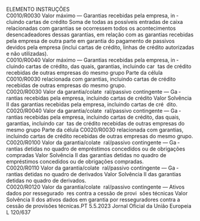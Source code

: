  
ELEMENTO  INSTRUÇÕES  
C0010/R0030  Valor máximo — Garantias 
recebidas pela empresa, in ­
cluindo cartas de crédito  Soma de todas as possíveis entradas de caixa relacionadas com garantias se 
ocorressem todos os acontecimentos desencadeadores dessas garantias, em relação 
com as garantias recebidas pela empresa de outra parte em garantia do pagamento 
de passivos devidos pela empresa (inclui cartas de crédito, linhas de crédito 
autorizadas e não utilizadas).  
C0010/R0040  Valor máximo — Garantias 
recebidas pela empresa, in ­
cluindo cartas de crédito, das 
quais, garantias, incluindo car ­
tas de crédito recebidas de 
outras empresas do mesmo 
grupo  Parte da célula C0010/R0030 relacionada com garantias, incluindo cartas de 
crédito recebidas de outras empresas do mesmo grupo.  
C0020/R0030  Valor da garantia/colate ­
ral/passivo contingente — Ga ­
rantias recebidas pela empresa, 
incluindo cartas de crédito  Valor Solvência II das garantias recebidas pela empresa, incluindo cartas de cré ­
dito.  
C0020/R0040  Valor da garantia/colate ­
ral/passivo contingente — Ga ­
rantias recebidas pela empresa, 
incluindo cartas de crédito, das 
quais, garantias, incluindo car ­
tas de crédito recebidas de 
outras empresas do mesmo 
grupo  Parte da célula C0020/R0030 relacionada com garantias, incluindo cartas de 
crédito recebidas de outras empresas do mesmo grupo.  
C0020/R0100  Valor da garantia/colate ­
ral/passivo contingente — Ga ­
rantias detidas no quadro de 
empréstimos concedidos ou de 
obrigações compradas  Valor Solvência II das garantias detidas no quadro de empréstimos concedidos ou 
de obrigações compradas.  
C0020/R0110  Valor da garantia/colate ­
ral/passivo contingente — Ga ­
rantias detidas no quadro de 
derivados  Valor Solvência II das garantias detidas no quadro de derivados.  
C0020/R0120  Valor da garantia/colate ­
ral/passivo contingente — 
Ativos dados por ressegurado ­
res contra a cessão de provi ­
sões técnicas  Valor Solvência II dos ativos dados em garantia por resseguradores contra a cessão 
de provisões técnicas.PT  5.5.2023 Jornal Oficial da União Europeia L 120/637